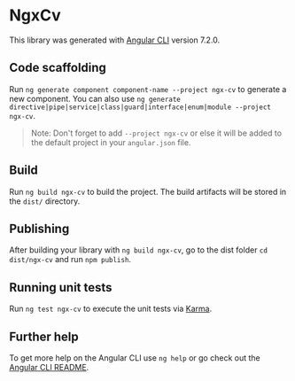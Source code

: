 # NgxCv

This library was generated with [Angular CLI](https://github.com/angular/angular-cli) version 7.2.0.

## Code scaffolding

Run `ng generate component component-name --project ngx-cv` to generate a new component. You can also use `ng generate directive|pipe|service|class|guard|interface|enum|module --project ngx-cv`.
> Note: Don't forget to add `--project ngx-cv` or else it will be added to the default project in your `angular.json` file. 

## Build

Run `ng build ngx-cv` to build the project. The build artifacts will be stored in the `dist/` directory.

## Publishing

After building your library with `ng build ngx-cv`, go to the dist folder `cd dist/ngx-cv` and run `npm publish`.

## Running unit tests

Run `ng test ngx-cv` to execute the unit tests via [Karma](https://karma-runner.github.io).

## Further help

To get more help on the Angular CLI use `ng help` or go check out the [Angular CLI README](https://github.com/angular/angular-cli/blob/master/README.md).
